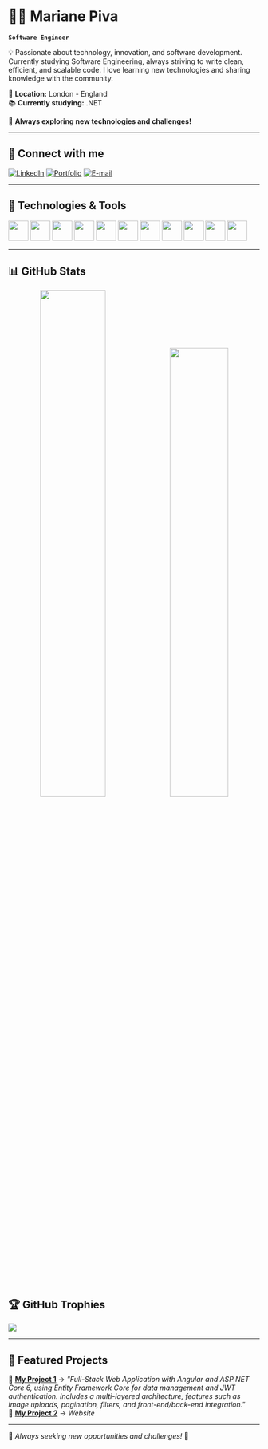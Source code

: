 # 👩‍💻 Mariane Piva

**`Software Engineer`**  

💡 Passionate about technology, innovation, and software development. Currently studying Software Engineering, always striving to write clean, efficient, and scalable code. I love learning new technologies and sharing knowledge with the community.  

📍 **Location:** London - England  
📚 **Currently studying:** .NET  

🚀 **Always exploring new technologies and challenges!**  

---

## 🔗 **Connect with me**
[![LinkedIn](https://img.shields.io/badge/-LinkedIn-0A66C2?style=for-the-badge&logo=linkedin&logoColor=white)](www.linkedin.com/in/mariane-generoso-piva-329a0118a)
[![Portfolio](https://img.shields.io/badge/-Portfolio-000?style=for-the-badge&logo=react&logoColor=white)]()
[![E-mail](https://img.shields.io/badge/-Email-D14836?style=for-the-badge&logo=gmail&logoColor=white)](marianepiva53@gmail.com)

---

## 🚀 **Technologies & Tools**

<p align="left">
  <img src="https://cdn.jsdelivr.net/gh/devicons/devicon@latest/icons/html5/html5-original.svg" width="40" height="40"/>
  <img src="https://cdn.jsdelivr.net/gh/devicons/devicon@latest/icons/css3/css3-original.svg" width="40" height="40"/>
  <img src="https://cdn.jsdelivr.net/gh/devicons/devicon@latest/icons/javascript/javascript-original.svg" width="40" height="40"/>
  <img src="https://cdn.jsdelivr.net/gh/devicons/devicon@latest/icons/mysql/mysql-original.svg" width="40" height="40"/>
  <img src="https://cdn.jsdelivr.net/gh/devicons/devicon@latest/icons/jquery/jquery-original.svg" width="40" height="40"/>
  <img src="https://cdn.jsdelivr.net/gh/devicons/devicon@latest/icons/git/git-original.svg" width="40" height="40"/>
  <img src="https://cdn.jsdelivr.net/gh/devicons/devicon@latest/icons/github/github-original.svg" width="40" height="40"/>
  <img src="https://cdn.jsdelivr.net/gh/devicons/devicon@latest/icons/wordpress/wordpress-original.svg" width="40" height="40"/>
  <img src="https://cdn.jsdelivr.net/gh/devicons/devicon@latest/icons/dotnetcore/dotnetcore-original.svg" width="40" height="40"/>
  <img src="https://cdn.jsdelivr.net/gh/devicons/devicon@latest/icons/angular/angular-original.svg" width="40" height="40"/>
  <img src="https://cdn.jsdelivr.net/gh/devicons/devicon@latest/icons/csharp/csharp-original.svg" width="40" height="40"/>
</p>

---

## 📊 **GitHub Stats**

<div align="center">
  <img width="51%" src="https://github-readme-stats.vercel.app/api?username=MaryPiva&show_icons=true&theme=tokyonight&include_all_commits=true&locale=en"/>
  <img width="48%" src="https://github-readme-stats.vercel.app/api/top-langs/?username=MaryPiva&theme=tokyonight&layout=compact&custom_title=Technologies&langs_count=9"/>
</div>

## 🏆 **GitHub Trophies**

<p align="left">
  <img src="https://github-profile-trophy.vercel.app/?username=MaryPiva&theme=tokyonight"/>
</p>

---

## 📂 **Featured Projects**
  
🔹 [**My Project 1**](https://github.com/MaryPiva/PROEVENTOS) → *"Full-Stack Web Application with Angular and ASP.NET Core 6, using Entity Framework Core for data management and JWT authentication. Includes a multi-layered architecture, features such as image uploads, pagination, filters, and front-end/back-end integration."*  
🔹 [**My Project 2**](https://github.com/MaryPiva/Website-Design-Model) → *Website*  

---

🎯 *Always seeking new opportunities and challenges!* 🚀
